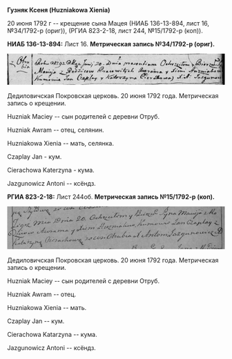 **Гузняк Ксеня (Huzniakowa Xienia)**

20 июня 1792 г -- крещение сына Мацея (НИАБ 136-13-894, лист 16,
№34/1792-р (ориг)), (РГИА 823-2-18, лист 244, №15/1792-р (коп)).

**НИАБ 136-13-894:** Лист 16. **Метрическая запись №34/1792-р (ориг).**

![](./media/e3335a13f497127c8450e9a92ed7e48a83405c93.png)

Дедиловичская Покровская церковь. 20 июня 1792 года. Метрическая запись
о крещении.

Huzniak Maciey -- сын родителей с деревни Отруб.

Huzniak Awram -- отец, селянин.

Huzniakowa Xienia -- мать, селянка.

Czaplay Jan - кум.

Cierachowa Katerzyna - кума.

Jazgunowicz Antoni -- ксёндз.

**РГИА 823-2-18:** Лист 244об. **Метрическая запись №15/1792-р (коп).**

![](./media/6c6396eec943142a920afb72dc2fbf53523f2756.png)

Дедиловичская Покровская церковь. 20 июня 1792 года. Метрическая запись
о крещении.

Huzniak Maciey -- сын родителей с деревни Отруб.

Huzniak Awram -- отец.

Huzniakowa Xienia -- мать.

Czaplay Jan -- кум.

Cierachowa Katarzyna -- кума.

Jazgunowicz Antoni -- ксёндз.
